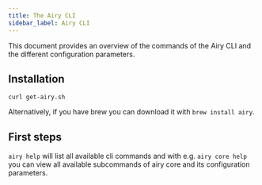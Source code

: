 ```yaml
---
title: The Airy CLI
sidebar_label: Airy CLI
---
```


This document provides an overview of the commands of the Airy CLI and the different configuration parameters.

## Installation

```
curl get-airy.sh
```

Alternatively, if you have brew you can download it with `brew install airy`.

## First steps

`airy help` will list all available cli commands and with e.g. `airy core help` you can view all available subcommands of airy core and its configuration parameters.

